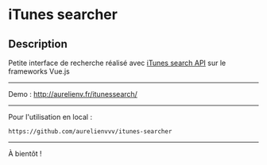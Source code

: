 # iTunes searcher

## Description 
 
Petite interface de recherche réalisé avec [iTunes search API](https://affiliate.itunes.apple.com/resources/documentation/itunes-store-web-service-search-api/) sur le frameworks Vue.js

---

Demo : http://aurelienv.fr/itunessearch/

---

Pour l'utilisation en local :

``` https://github.com/aurelienvvv/itunes-searcher ```

--- 

À bientôt !
